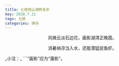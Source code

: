 ```yaml
---
title: 七绝雨山湖畔走步
key: 2018.7.21
tags: 七绝
categories: 律诗
---
```


<p align="center">风微云淡石边花，画影湖清正晚霞。
</p>
<p align="center">消暑纳凉当入水，还能潜猛捉鱼虾。
</p>
_小注：_
```“画影”应为“蓮影”。

```